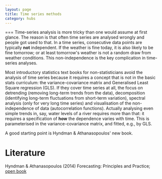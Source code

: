 ```yaml
---
layout: page
title: Time series methods
category: hubs
---
```

===
Time-series analysis is more tricky than one would assume at first glance. The reason is that often time series are analysed wrongly and people got used to that. In a time series, consecutive data points are typically **not** independent. If the weather is fine today, it is also likely to be fine tomorrow; or at least tomorrow's weather is not a random draw from weather conditions. This non-independence is the key complication in time-series analyses.

Most introductory statistics text books for non-statisticians avoid the analysis of time series because it requires a concept that is not in the basic stats curriculum: the variance-covariance matrix and Generalised Least Square regression (GLS). If they cover time series at all, the focus on detrending (removing long-term trends from the data), decomposition (identifying long-term fluctuations from short-term variation), spectral analysis (only for very long time series) and visualisation of the non-independence of data (autocorrelation functions). Actually analysing even simple trends in, say, water levels of a river requires more than that: it requires a specification of **how** the dependence varies with time. This is parameterised in the variance-covariance matrix, and fitted, e.g., by GLS.

A good starting point is Hyndman & Athanasopoulos' new book.


Literature
==
Hyndman & Athanasopoulos (2014) Forecasting: Principles and Practice; [open book](https://www.otexts.org/fpp)
